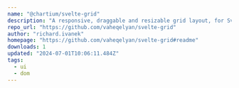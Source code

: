 ```yaml
---
name: "@chartium/svelte-grid"
description: "A responsive, draggable and resizable grid layout, for Svelte."
repo_url: "https://github.com/vaheqelyan/svelte-grid"
author: "richard.ivanek"
homepage: "https://github.com/vaheqelyan/svelte-grid#readme"
downloads: 1
updated: "2024-07-01T10:06:11.484Z"
tags: 
  - ui
  - dom
---
```

